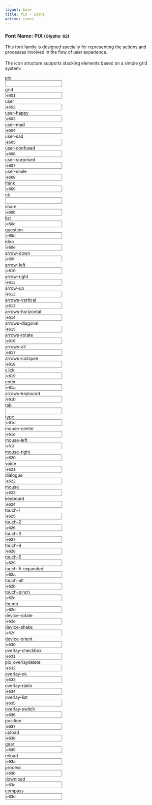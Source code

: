 ```yaml
---
layout: base
title: PiX - Icons
active: icons
---
```




<h3><span>Font Name:</span> PiX <small>(Glyphs:&nbsp;62)</small></h3>

<p>This font family is designed specially for representing the actions and processes involved in the flow of user experience.</p>


<h4 class='color'><i class='pix pix-pix pix-jumbo'></i></h4>
<p>The icon structure supports stacking elements based on a simple grid system:</p>


<div class="row">
    <div class="col-sm-1">
        <div class="inner">
            <div class='group tcenter'>
                <i class="pix pix-3x pix-pix"></i>
                <label>pix</label>
                </div><input type="text" readonly va
        lue="e600" class="form-control" />
        </div>
    </div>
    <div class="col-sm-1">
        <div class="inner">
            <div class='group tcenter'>
                <i class="pix pix-3x pix-grid"></i>
                <label>grid</label>
                </div>
        <input type="text" readonly value="e601" class="form-control" />
        </div>
    </div>
</div>
<div class="row">
    <div class="col-sm-1">
        <div class="inner">
            <div class='group tcenter'>
                <i class="pix pix-3x pix-user"></i>
                <label>user</label>
                </div>
        <input type="text" readonly value="e602" class="form-control" />
        </div>
    </div>
    <div class="col-sm-1">
        <div class="inner">
            <div class='group tcenter'>
                <i class="pix pix-3x pix-user-happy"></i>
                <label>user-happy</label>
                </div>
        <input type="text" readonly value="e603" class="form-control" />
        </div>
    </div>
    <div class="col-sm-1">
        <div class="inner">
            <div class='group tcenter'>
                <i class="pix pix-3x pix-user-mad"></i>
                <label>user-mad</label>
                </div>
        <input type="text" readonly value="e604" class="form-control" />
        </div>
    </div>
    <div class="col-sm-1">
        <div class="inner">
            <div class='group tcenter'>
                <i class="pix pix-3x pix-user-sad"></i>
                <label>user-sad</label>
                </div>
        <input type="text" readonly value="e605" class="form-control" />
        </div>
    </div>
    <div class="col-sm-1">
        <div class="inner">
            <div class='group tcenter'>
                <i class="pix pix-3x pix-user-confused"></i>
                <label>user-confused</label>
                </div>
        <input type="text" readonly value="e606" class="form-control" />
        </div>
    </div>
    <div class="col-sm-1">
        <div class="inner">
            <div class='group tcenter'>
                <i class="pix pix-3x pix-user-surprised"></i>
                <label>user-surprised</label>
                </div>
        <input type="text" readonly value="e607" class="form-control" />
        </div>
    </div>
    <div class="col-sm-1">
        <div class="inner">
            <div class='group tcenter'>
                <i class="pix pix-3x pix-user-smile"></i>
                <label>user-smile</label>
                </div>
        <input type="text" readonly value="e608" class="form-control" />
        </div>
    </div>
</div>
<div class="row">
    <div class="col-sm-1">
        <div class="inner">
            <div class='group tcenter'>
                <i class="pix pix-3x pix-think"></i>
                <label>think</label>
                </div>
        <input type="text" readonly value="e609" class="form-control" />
        </div>
    </div>
    <div class="col-sm-1">
        <div class="inner">
            <div class='group tcenter'>
                <i class="pix pix-3x pix-ok"></i>
                <label>ok</label>
                </div><input type="text" readonly val
        ue="e60a" class="form-control" />
        </div>
    </div>
    <div class="col-sm-1">
        <div class="inner">
            <div class='group tcenter'>
                <i class="pix pix-3x pix-share"></i>
                <label>share</label>
                </div>
        <input type="text" readonly value="e60b" class="form-control" />
        </div>
    </div>
    <div class="col-sm-1">
        <div class="inner">
            <div class='group tcenter'>
                <i class="pix pix-3x pix-list"></i>
                <label>list</label>
                </div>
        <input type="text" readonly value="e60c" class="form-control" />
        </div>
    </div>
    <div class="col-sm-1">
        <div class="inner">
            <div class='group tcenter'>
                <i class="pix pix-3x pix-question"></i>
                <label>question</label>
                </div>
        <input type="text" readonly value="e60d" class="form-control" />
        </div>
    </div>
    <div class="col-sm-1">
        <div class="inner">
            <div class='group tcenter'>
                <i class="pix pix-3x pix-idea"></i>
                <label>idea</label>
                </div>
        <input type="text" readonly value="e60e" class="form-control" />
        </div>
    </div>
</div>
<div class="row">
    <div class="col-sm-1">
        <div class="inner">
            <div class='group tcenter'>
                <i class="pix pix-3x pix-arrow-down"></i>
                <label>arrow-down</label>
                </div>
        <input type="text" readonly value="e60f" class="form-control" />
        </div>
    </div>
    <div class="col-sm-1">
        <div class="inner">
            <div class='group tcenter'>
                <i class="pix pix-3x pix-arrow-left"></i>
                <label>arrow-left</label>
                </div>
        <input type="text" readonly value="e610" class="form-control" />
        </div>
    </div>
    <div class="col-sm-1">
        <div class="inner">
            <div class='group tcenter'>
                <i class="pix pix-3x pix-arrow-right"></i>
                <label>arrow-right</label>
                </div>
        <input type="text" readonly value="e611" class="form-control" />
        </div>
    </div>
    <div class="col-sm-1">
        <div class="inner">
            <div class='group tcenter'>
                <i class="pix pix-3x pix-arrow-up"></i>
                <label>arrow-up</label>
                </div>
        <input type="text" readonly value="e612" class="form-control" />
        </div>
    </div>
    <div class="col-sm-1">
        <div class="inner">
            <div class='group tcenter'>
                <i class="pix pix-3x pix-arrows-vertical"></i>
                <label>arrows-vertical</label>
                </div>
        <input type="text" readonly value="e613" class="form-control" />
        </div>
    </div>
    <div class="col-sm-1">
        <div class="inner">
            <div class='group tcenter'>
                <i class="pix pix-3x pix-arrows-horizontal"></i>
                <label>arrows-horizontal</label>
                </div>
        <input type="text" readonly value="e614" class="form-control" />
        </div>
    </div>
    <div class="col-sm-1">
        <div class="inner">
            <div class='group tcenter'>
                <i class="pix pix-3x pix-arrows-diagonal"></i>
                <label>arrows-diagonal</label>
                </div>
        <input type="text" readonly value="e615" class="form-control" />
        </div>
    </div>
    <div class="col-sm-1">
        <div class="inner">
            <div class='group tcenter'>
                <i class="pix pix-3x pix-arrows-rotate"></i>
                <label>arrows-rotate</label>
                </div>
        <input type="text" readonly value="e616" class="form-control" />
        </div>
    </div>
    <div class="col-sm-1">
        <div class="inner">
            <div class='group tcenter'>
                <i class="pix pix-3x pix-arrows-all"></i>
                <label>arrows-all</label>
                </div>
        <input type="text" readonly value="e617" class="form-control" />
        </div>
    </div>
    <div class="col-sm-1">
        <div class="inner">
            <div class='group tcenter'>
                <i class="pix pix-3x pix-arrows-collapse"></i>
                <label>arrows-collapse</label>
                </div>
        <input type="text" readonly value="e618" class="form-control" />
        </div>
    </div>
    <div class="col-sm-1">
        <div class="inner">
            <div class='group tcenter'>
                <i class="pix pix-3x pix-click"></i>
                <label>click</label>
                </div>
        <input type="text" readonly value="e619" class="form-control" />
        </div>
    </div>
</div>
<div class="row">
    <div class="col-sm-1">
        <div class="inner">
            <div class='group tcenter'>
                <i class="pix pix-3x pix-enter"></i>
                <label>enter</label>
                </div>
        <input type="text" readonly value="e61a" class="form-control" />
        </div>
    </div>
    <div class="col-sm-1">
        <div class="inner">
            <div class='group tcenter'>
                <i class="pix pix-3x pix-arrows-keyboard"></i>
                <label>arrows-keyboard</label>
                </div>
        <input type="text" readonly value="e61b" class="form-control" />
        </div>
    </div>
    <div class="col-sm-1">
        <div class="inner">
            <div class='group tcenter'>
                <i class="pix pix-3x pix-tab"></i>
                <label>tab</label>
                </div><input type="text" readonly va
        lue="e61c" class="form-control" />
        </div>
    </div>
    <div class="col-sm-1">
        <div class="inner">
            <div class='group tcenter'>
                <i class="pix pix-3x pix-type"></i>
                <label>type</label>
                </div>
        <input type="text" readonly value="e61d" class="form-control" />
        </div>
    </div>
</div>
<div class="row">
    <div class="col-sm-1">
        <div class="inner">
            <div class='group tcenter'>
                <i class="pix pix-3x pix-mouse-center"></i>
                <label>mouse-center</label>
                </div>
        <input type="text" readonly value="e61e" class="form-control" />
        </div>
    </div>
    <div class="col-sm-1">
        <div class="inner">
            <div class='group tcenter'>
                <i class="pix pix-3x pix-mouse-left"></i>
                <label>mouse-left</label>
                </div>
        <input type="text" readonly value="e61f" class="form-control" />
        </div>
    </div>
    <div class="col-sm-1">
        <div class="inner">
            <div class='group tcenter'>
                <i class="pix pix-3x pix-mouse-right"></i>
                <label>mouse-right</label>
                </div>
        <input type="text" readonly value="e620" class="form-control" />
        </div>
    </div>
</div>
<div class="row">
    <div class="col-sm-1">
        <div class="inner">
            <div class='group tcenter'>
                <i class="pix pix-3x pix-voice"></i>
                <label>voice</label>
                </div>
        <input type="text" readonly value="e621" class="form-control" />
        </div>
    </div>
    <div class="col-sm-1">
        <div class="inner">
            <div class='group tcenter'>
                <i class="pix pix-3x pix-dialogue"></i>
                <label>dialogue</label>
                </div>
        <input type="text" readonly value="e622" class="form-control" />
        </div>
    </div>
</div>
<div class="row">
    <div class="col-sm-1">
        <div class="inner">
            <div class='group tcenter'>
                <i class="pix pix-3x pix-mouse"></i>
                <label>mouse</label>
                </div>
        <input type="text" readonly value="e623" class="form-control" />
        </div>
    </div>
    <div class="col-sm-1">
        <div class="inner">
            <div class='group tcenter'>
                <i class="pix pix-3x pix-keyboard"></i>
                <label>keyboard</label>
                </div>
        <input type="text" readonly value="e624" class="form-control" />
        </div>
    </div>
    <div class="col-sm-1">
        <div class="inner">
            <div class='group tcenter'>
                <i class="pix pix-3x pix-touch-1"></i>
                <label>touch-1</label>
                </div>
        <input type="text" readonly value="e625" class="form-control" />
        </div>
    </div>
    <div class="col-sm-1">
        <div class="inner">
            <div class='group tcenter'>
                <i class="pix pix-3x pix-touch-2"></i>
                <label>touch-2</label>
                </div>
        <input type="text" readonly value="e626" class="form-control" />
        </div>
    </div>
    <div class="col-sm-1">
        <div class="inner">
            <div class='group tcenter'>
                <i class="pix pix-3x pix-touch-3"></i>
                <label>touch-3</label>
                </div>
        <input type="text" readonly value="e627" class="form-control" />
        </div>
    </div>
    <div class="col-sm-1">
        <div class="inner">
            <div class='group tcenter'>
                <i class="pix pix-3x pix-touch-4"></i>
                <label>touch-4</label>
                </div>
        <input type="text" readonly value="e628" class="form-control" />
        </div>
    </div>
    <div class="col-sm-1">
        <div class="inner">
            <div class='group tcenter'>
                <i class="pix pix-3x pix-touch-5"></i>
                <label>touch-5</label>
                </div>
        <input type="text" readonly value="e629" class="form-control" />
        </div>
    </div>
    <div class="col-sm-1">
        <div class="inner">
            <div class='group tcenter'>
                <i class="pix pix-3x pix-touch-5-expanded"></i>
                <label>touch-5-expanded</label>
                </div>
        <input type="text" readonly value="e62a" class="form-control" />
        </div>
    </div>
    <div class="col-sm-1">
        <div class="inner">
            <div class='group tcenter'>
                <i class="pix pix-3x pix-touch-alt"></i>
                <label>touch-alt</label>
                </div>
        <input type="text" readonly value="e62b" class="form-control" />
        </div>
    </div>
    <div class="col-sm-1">
        <div class="inner">
            <div class='group tcenter'>
                <i class="pix pix-3x pix-touch-pinch"></i>
                <label>touch-pinch</label>
                </div>
        <input type="text" readonly value="e62c" class="form-control" />
        </div>
    </div>
    <div class="col-sm-1">
        <div class="inner">
            <div class='group tcenter'>
                <i class="pix pix-3x pix-thumb"></i>
                <label>thumb</label>
                </div>
        <input type="text" readonly value="e62d" class="form-control" />
        </div>
    </div>
</div>
<div class="row">
    <div class="col-sm-1">
        <div class="inner">
            <div class='group tcenter'>
                <i class="pix pix-3x pix-device-rotate"></i>
                <label>device-rotate</label>
                </div>
        <input type="text" readonly value="e62e" class="form-control" />
        </div>
    </div>
    <div class="col-sm-1">
        <div class="inner">
            <div class='group tcenter'>
                <i class="pix pix-3x pix-device-shake"></i>
                <label>device-shake</label>
                </div>
        <input type="text" readonly value="e62f" class="form-control" />
        </div>
    </div>
    <div class="col-sm-1">
        <div class="inner">
            <div class='group tcenter'>
                <i class="pix pix-3x pix-device-orient"></i>
                <label>device-orient</label>
                </div>
        <input type="text" readonly value="e630" class="form-control" />
        </div>
    </div>
</div>
<div class="row">
    <div class="col-sm-1">
        <div class="inner">
            <div class='group tcenter'>
                <i class="pix pix-3x pix-overlay-checkbox"></i>
                <label>overlay-checkbox</label>
                </div>
        <input type="text" readonly value="e631" class="form-control" />
        </div>
    </div>
    <div class="col-sm-1">
        <div class="inner">
            <div class='group tcenter'>
                <i class="pix pix-3x pix-pix_overlaydelete"></i>
                <label>pix_overlaydelete</label>
                </div>
        <input type="text" readonly value="e632" class="form-control" />
        </div>
    </div>
    <div class="col-sm-1">
        <div class="inner">
            <div class='group tcenter'>
                <i class="pix pix-3x pix-overlay-ok"></i>
                <label>overlay-ok</label>
                </div>
        <input type="text" readonly value="e633" class="form-control" />
        </div>
    </div>
    <div class="col-sm-1">
        <div class="inner">
            <div class='group tcenter'>
                <i class="pix pix-3x pix-overlay-radio"></i>
                <label>overlay-radio</label>
                </div>
        <input type="text" readonly value="e634" class="form-control" />
        </div>
    </div>
    <div class="col-sm-1">
        <div class="inner">
            <div class='group tcenter'>
                <i class="pix pix-3x pix-overlay-list"></i>
                <label>overlay-list</label>
                </div>
        <input type="text" readonly value="e635" class="form-control" />
        </div>
    </div>
    <div class="col-sm-1">
        <div class="inner">
            <div class='group tcenter'>
                <i class="pix pix-3x pix-overlay-switch"></i>
                <label>overlay-switch</label>
                </div>
        <input type="text" readonly value="e636" class="form-control" />
        </div>
    </div>
</div>
<div class="row">
    <div class="col-sm-1">
        <div class="inner">
            <div class='group tcenter'>
                <i class="pix pix-3x pix-position"></i>
                <label>position</label>
                </div>
        <input type="text" readonly value="e637" class="form-control" />
        </div>
    </div>
    <div class="col-sm-1">
        <div class="inner">
            <div class='group tcenter'>
                <i class="pix pix-3x pix-upload"></i>
                <label>upload</label>
                </div>
        <input type="text" readonly value="e638" class="form-control" />
        </div>
    </div>
    <div class="col-sm-1">
        <div class="inner">
            <div class='group tcenter'>
                <i class="pix pix-3x pix-gear"></i>
                <label>gear</label>
                </div>
        <input type="text" readonly value="e639" class="form-control" />
        </div>
    </div>
    <div class="col-sm-1">
        <div class="inner">
            <div class='group tcenter'>
                <i class="pix pix-3x pix-reload"></i>
                <label>reload</label>
                </div>
        <input type="text" readonly value="e63a" class="form-control" />
        </div>
    </div>
    <div class="col-sm-1">
        <div class="inner">
            <div class='group tcenter'>
                <i class="pix pix-3x pix-process"></i>
                <label>process</label>
                </div>
        <input type="text" readonly value="e63b" class="form-control" />
        </div>
    </div>
    <div class="col-sm-1">
        <div class="inner">
            <div class='group tcenter'>
                <i class="pix pix-3x pix-download"></i>
                <label>download</label>
                </div>
        <input type="text" readonly value="e63c" class="form-control" />
        </div>
    </div>
    <div class="col-sm-1">
        <div class="inner">
            <div class='group tcenter'>
                <i class="pix pix-3x pix-compass"></i>
                <label>compass</label>
                </div>
        <input type="text" readonly value="e63d" class="form-control" />
        </div>
    </div>
</div>